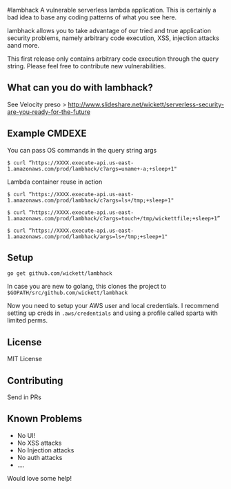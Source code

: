 #lambhack
A vulnerable serverless lambda application. This is certainly a bad idea to base any coding patterns of what you see here.

lambhack allows you to take advantage of our tried and true application security problems, namely arbitrary code execution, XSS, injection attacks aand more.

This first release only contains arbitrary code execution through the query string.  Please feel free to contribute new vulnerabilities.

## What can you do with lambhack?

See Velocity preso > http://www.slideshare.net/wickett/serverless-security-are-you-ready-for-the-future

## Example CMDEXE

You can pass OS commands in the query string args
```
$ curl “https://XXXX.execute-api.us-east-1.amazonaws.com/prod/lambhack/c?args=uname+-a;+sleep+1"
```

Lambda container reuse in action
```
$ curl “https://XXXX.execute-api.us-east-1.amazonaws.com/prod/lambhack/c?args=ls+/tmp;+sleep+1"

$ curl “https://XXXX.execute-api.us-east-1.amazonaws.com/prod/lambhack/c?args=touch+/tmp/wickettfile;+sleep+1”

$ curl “https://XXXX.execute-api.us-east-1.amazonaws.com/prod/lambhack/args=ls+/tmp;+sleep+1"
```

## Setup

```
go get github.com/wickett/lambhack
```

In case you are new to golang, this clones the project to `$GOPATH/src/github.com/wickett/lambhack`

Now you need to setup your AWS user and local credentials.  I recommend setting up creds in `.aws/credentials` and using a profile called sparta with limited perms. 

## License
MIT License

## Contributing
Send in PRs

## Known Problems
* No UI!
* No XSS attacks
* No Injection attacks
* No auth attacks
* ....

Would love some help! 

